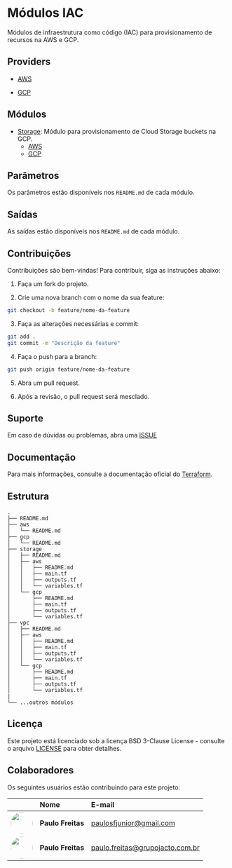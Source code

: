 # Módulos IAC

Módulos de infraestrutura como código (IAC) para provisionamento de recursos na AWS e GCP.

## Providers

- [AWS](./aws/README.md)

- [GCP](./gcp/README.md)

## Módulos

- [Storage](./storage/README.md): Módulo para provisionamento de Cloud Storage buckets na GCP.
  - [AWS](./storage/aws/README.md)
  - [GCP](./storage/gcp/README.md)

## Parâmetros

Os parâmetros estão disponíveis nos `README.md` de cada módulo.

## Saídas

As saídas estão disponíveis nos `README.md` de cada módulo.

## Contribuições

Contribuições são bem-vindas! Para contribuir, siga as instruções abaixo:

1. Faça um fork do projeto.

2. Crie uma nova branch com o nome da sua feature:

```bash
git checkout -b feature/nome-da-feature
```

3. Faça as alterações necessárias e commit:

```bash
git add .
git commit -m "Descrição da feature"
```

4. Faça o push para a branch:

```bash
git push origin feature/nome-da-feature
```

5. Abra um pull request.

6. Após a revisão, o pull request será mesclado.

## Suporte

Em caso de dúvidas ou problemas, abra uma [ISSUE](https://github.com/paulosfjunior/iac/issues/new)

## Documentação

Para mais informações, consulte a documentação oficial do [Terraform](https://www.terraform.io/docs/index.html).

## Estrutura

```doc
.
├── README.md
├── aws
│   └── README.md
├── gcp
│   └── README.md
├── storage
│   ├── README.md
│   ├── aws
│   │   ├── README.md
│   │   ├── main.tf
│   │   ├── outputs.tf
│   │   └── variables.tf
│   └── gcp
│       ├── README.md
│       ├── main.tf
│       ├── outputs.tf
│       └── variables.tf
├── vpc
│   ├── README.md
│   ├── aws
│   │   ├── README.md
│   │   ├── main.tf
│   │   ├── outputs.tf
│   │   └── variables.tf
│   └── gcp
│       ├── README.md
│       ├── main.tf
│       ├── outputs.tf
│       └── variables.tf
|
└── ...outros módulos
```

## Licença

Este projeto está licenciado sob a licença BSD 3-Clause License - consulte o arquivo [LICENSE](./LICENSE) para obter detalhes.

## Colaboradores

Os seguintes usuários estão contribuindo para este projeto:

|                                                                                                       | Nome              | E-mail                            |
| :---------------------------------------------------------------------------------------------------: | :---------------- | :-------------------------------- |
| <img src="https://avatars.githubusercontent.com/u/27088472?v=4" width=50 style="border-radius: 50%">  | **Paulo Freitas** | <paulosfjunior@gmail.com>         |
| <img src="https://avatars.githubusercontent.com/u/137942353?v=4" width=50 style="border-radius: 50%"> | **Paulo Freitas** | <paulo.freitas@grupojacto.com.br> |
